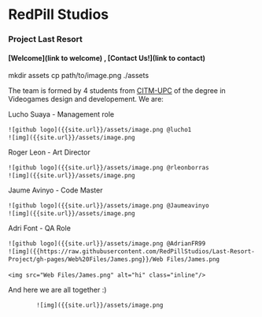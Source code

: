 #              RedPill Studios
###          Project Last Resort
#### [Welcome](link to welcome) , [Contact Us!](link to contact)

mkdir assets
cp path/to/image.png ./assets

The team is formed by 4 students from [CITM-UPC](https://www.citm.upc.edu/) of the degree in Videogames design and developement. We are:

Lucho Suaya - Management role

	![github logo]({{site.url}}/assets/image.png @lucho1
	![img]({{site.url}}/assets/image.png

Roger Leon - Art Director

	![github logo]({{site.url}}/assets/image.png @rleonborras
	![img]({{site.url}}/assets/image.png

Jaume Avinyo - Code Master

	![github logo]({{site.url}}/assets/image.png @Jaumeavinyo
	![img]({{site.url}}/assets/image.png


Adri Font - QA Role
	
	![github logo]({{site.url}}/assets/image.png @AdrianFR99
 	![img]({{https://raw.githubusercontent.com/RedPillStudios/Last-Resort-Project/gh-pages/Web%20Files/James.png}}/Web Files/James.png
	
	<img src="Web Files/James.png" alt="hi" class="inline"/>

And here we are all together :)

			![img]({{site.url}}/assets/image.png


